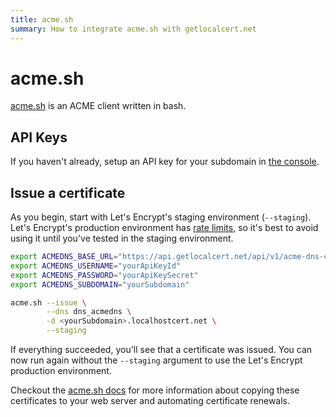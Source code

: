 ```yaml
---
title: acme.sh
summary: How to integrate acme.sh with getlocalcert.net
---
```


# acme.sh

[acme.sh](https://github.com/acmesh-official/acme.sh) is an ACME client written in bash.

## API Keys

If you haven't already, setup an API key for your subdomain in [the console](https://console.getlocalcert.net/).

## Issue a certificate

As you begin, start with Let's Encrypt's staging environment (`--staging`).
Let's Encrypt's production environment has [rate limits](https://letsencrypt.org/docs/rate-limits/), so it's best to avoid using it until you've tested in the staging environment.

``` bash
export ACMEDNS_BASE_URL="https://api.getlocalcert.net/api/v1/acme-dns-compat"
export ACMEDNS_USERNAME="yourApiKeyId"
export ACMEDNS_PASSWORD="yourApiKeySecret"
export ACMEDNS_SUBDOMAIN="yourSubdomain"

acme.sh --issue \
        --dns dns_acmedns \
        -d <yourSubdomain>.localhostcert.net \
        --staging
```

If everything succeeded, you'll see that a certificate was issued.
You can now run again without the `--staging` argument to use the Let's Encrypt production environment.

Checkout the [acme.sh docs](https://github.com/acmesh-official/acme.sh/wiki)
for more information about copying these certificates to your web server and automating certificate renewals.

